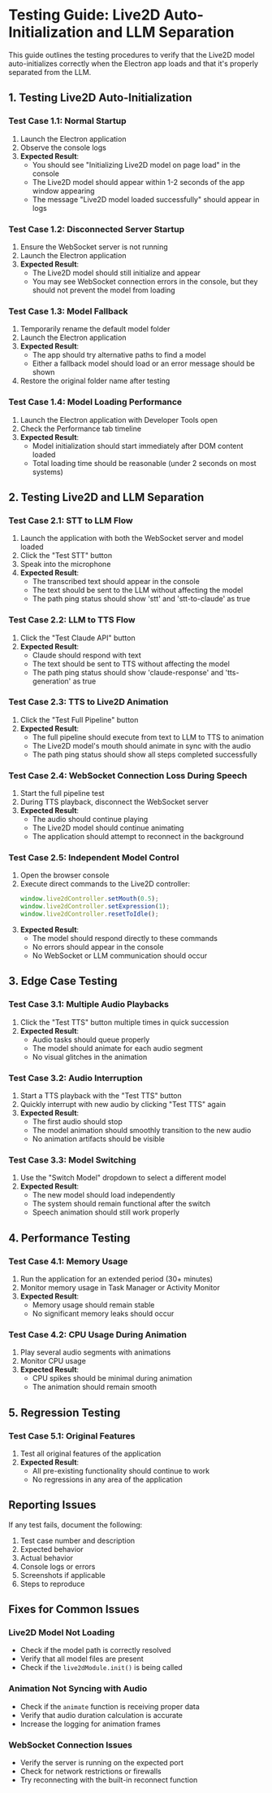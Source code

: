 # Testing Guide: Live2D Auto-Initialization and LLM Separation

This guide outlines the testing procedures to verify that the Live2D model auto-initializes correctly when the Electron app loads and that it's properly separated from the LLM.

## 1. Testing Live2D Auto-Initialization

### Test Case 1.1: Normal Startup
1. Launch the Electron application
2. Observe the console logs
3. **Expected Result**: 
   - You should see "Initializing Live2D model on page load" in the console
   - The Live2D model should appear within 1-2 seconds of the app window appearing
   - The message "Live2D model loaded successfully" should appear in logs

### Test Case 1.2: Disconnected Server Startup
1. Ensure the WebSocket server is not running
2. Launch the Electron application
3. **Expected Result**:
   - The Live2D model should still initialize and appear
   - You may see WebSocket connection errors in the console, but they should not prevent the model from loading

### Test Case 1.3: Model Fallback
1. Temporarily rename the default model folder
2. Launch the Electron application
3. **Expected Result**:
   - The app should try alternative paths to find a model
   - Either a fallback model should load or an error message should be shown
4. Restore the original folder name after testing

### Test Case 1.4: Model Loading Performance
1. Launch the Electron application with Developer Tools open
2. Check the Performance tab timeline
3. **Expected Result**:
   - Model initialization should start immediately after DOM content loaded
   - Total loading time should be reasonable (under 2 seconds on most systems)

## 2. Testing Live2D and LLM Separation

### Test Case 2.1: STT to LLM Flow
1. Launch the application with both the WebSocket server and model loaded
2. Click the "Test STT" button
3. Speak into the microphone
4. **Expected Result**:
   - The transcribed text should appear in the console
   - The text should be sent to the LLM without affecting the model
   - The path ping status should show 'stt' and 'stt-to-claude' as true

### Test Case 2.2: LLM to TTS Flow
1. Click the "Test Claude API" button
2. **Expected Result**:
   - Claude should respond with text
   - The text should be sent to TTS without affecting the model
   - The path ping status should show 'claude-response' and 'tts-generation' as true

### Test Case 2.3: TTS to Live2D Animation
1. Click the "Test Full Pipeline" button
2. **Expected Result**:
   - The full pipeline should execute from text to LLM to TTS to animation
   - The Live2D model's mouth should animate in sync with the audio
   - The path ping status should show all steps completed successfully

### Test Case 2.4: WebSocket Connection Loss During Speech
1. Start the full pipeline test
2. During TTS playback, disconnect the WebSocket server
3. **Expected Result**:
   - The audio should continue playing
   - The Live2D model should continue animating
   - The application should attempt to reconnect in the background

### Test Case 2.5: Independent Model Control
1. Open the browser console
2. Execute direct commands to the Live2D controller:
   ```javascript
   window.live2dController.setMouth(0.5);
   window.live2dController.setExpression(1);
   window.live2dController.resetToIdle();
   ```
3. **Expected Result**:
   - The model should respond directly to these commands
   - No errors should appear in the console
   - No WebSocket or LLM communication should occur

## 3. Edge Case Testing

### Test Case 3.1: Multiple Audio Playbacks
1. Click the "Test TTS" button multiple times in quick succession
2. **Expected Result**:
   - Audio tasks should queue properly
   - The model should animate for each audio segment
   - No visual glitches in the animation

### Test Case 3.2: Audio Interruption
1. Start a TTS playback with the "Test TTS" button
2. Quickly interrupt with new audio by clicking "Test TTS" again
3. **Expected Result**:
   - The first audio should stop
   - The model animation should smoothly transition to the new audio
   - No animation artifacts should be visible

### Test Case 3.3: Model Switching
1. Use the "Switch Model" dropdown to select a different model
2. **Expected Result**:
   - The new model should load independently
   - The system should remain functional after the switch
   - Speech animation should still work properly

## 4. Performance Testing

### Test Case 4.1: Memory Usage
1. Run the application for an extended period (30+ minutes)
2. Monitor memory usage in Task Manager or Activity Monitor
3. **Expected Result**:
   - Memory usage should remain stable
   - No significant memory leaks should occur

### Test Case 4.2: CPU Usage During Animation
1. Play several audio segments with animations
2. Monitor CPU usage
3. **Expected Result**:
   - CPU spikes should be minimal during animation
   - The animation should remain smooth

## 5. Regression Testing

### Test Case 5.1: Original Features
1. Test all original features of the application
2. **Expected Result**:
   - All pre-existing functionality should continue to work
   - No regressions in any area of the application

## Reporting Issues

If any test fails, document the following:
1. Test case number and description
2. Expected behavior
3. Actual behavior
4. Console logs or errors
5. Screenshots if applicable
6. Steps to reproduce

## Fixes for Common Issues

### Live2D Model Not Loading
- Check if the model path is correctly resolved
- Verify that all model files are present
- Check if the `live2dModule.init()` is being called

### Animation Not Syncing with Audio
- Check if the `animate` function is receiving proper data
- Verify that audio duration calculation is accurate
- Increase the logging for animation frames

### WebSocket Connection Issues
- Verify the server is running on the expected port
- Check for network restrictions or firewalls
- Try reconnecting with the built-in reconnect function